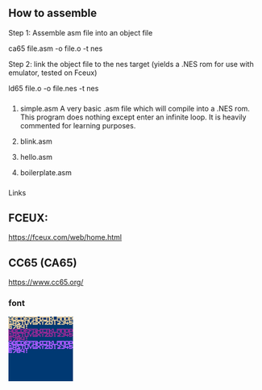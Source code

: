 ## How to assemble

Step 1: Assemble asm file into an object file

ca65 file.asm -o file.o -t nes

Step 2: link the object file to the nes target (yields a .NES rom for use with emulator, tested on Fceux)

ld65 file.o -o file.nes -t nes

###

1. simple.asm
A very basic .asm file which will compile into a .NES rom. This program does nothing except enter an infinite loop. It is heavily commented for learning purposes.

2. blink.asm

3. hello.asm

4. boilerplate.asm


###

Links

## FCEUX:

https://fceux.com/web/home.html

## CC65 (CA65)

https://www.cc65.org/

### font

![image of font](/assets/text.bmp)